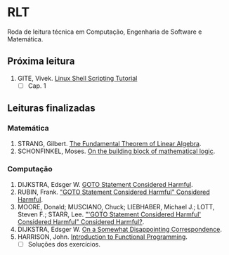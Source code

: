# RLT

Roda de leitura técnica em Computação, Engenharia de Software e Matemática.

## Próxima leitura

1. GITE, Vivek. [Linux Shell Scripting Tutorial](https://www.kau.edu.sa/files/830/files/60761_linux.pdf)
    - [ ] Cap. 1

## Leituras finalizadas

### Matemática

1. STRANG, Gilbert. [The Fundamental Theorem of Linear Algebra](matematica/the_fundamental_theorem_of_linear_algebra_strang.md).
2. SCHONFINKEL, Moses. [On the building block of mathematical logic](./matematica/on_the_building_block_of_mathematical_logic.md).

### Computação

1. DIJKSTRA, Edsger W. [GOTO Statement Considered Harmful](computacao/goto_considered_harmful.md).
2. RUBIN, Frank. ["GOTO Statement Considered Harmful" Considered Harmful](computacao/goto_considered_harmful_2.md).
3. MOORE, Donald; MUSCIANO, Chuck; LIEBHABER, Michael J.; LOTT, Steven F.; STARR, Lee. ["'GOTO Statement Considered Harmful' Considered Harmful" Considered Harmful?](computacao/goto_considered_harmful_3.md).
4. DIJKSTRA, Edsger W. [On a Somewhat Disappointing Correspondence](computacao/goto_considered_harmful_4.md).
5. HARRISON, John. [Introduction to Functional Programming](./computacao/introduction_to_function_programming/README.md).
    - [ ] Soluções dos exercícios.
